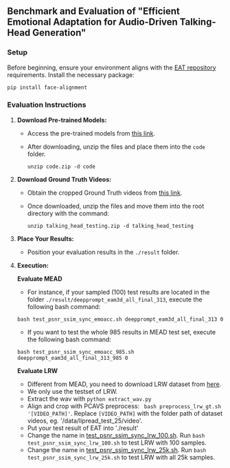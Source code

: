 ## Benchmark and Evaluation of "Efficient Emotional Adaptation for Audio-Driven Talking-Head Generation"

### **Setup**

Before beginning, ensure your environment aligns with the [EAT repository](https://github.com/yuangan/EAT_code) requirements. Install the necessary package:

```bash
pip install face-alignment
```

### Evaluation Instructions

1. **Download Pre-trained Models:** 
   - Access the pre-trained models from [this link](https://drive.google.com/file/d/1qJdAphOQbMTnXTUlv7mMb1kRnCwQ2xDT/view?usp=sharing).
   - After downloading, unzip the files and place them into the `code` folder.
  
     ```unzip code.zip -d code```

2. **Download Ground Truth Videos:** 
   - Obtain the cropped Ground Truth videos from [this link](https://drive.google.com/file/d/1zMQqb22Lc9ozykcrCjHJ4Hc_Cgom4tHs/view?usp=drive_link).
   - Once downloaded, unzip the files and move them into the root directory with the command:
     
     ```unzip talking_head_testing.zip -d talking_head_testing```

3. **Place Your Results:**
   - Position your evaluation results in the `./result` folder.

4. **Execution:**
   
   **Evaluate MEAD**
   - For instance, if your sampled (100) test results are located in the folder `./result/deepprompt_eam3d_all_final_313`, execute the following bash command:
     
    ```
    bash test_psnr_ssim_sync_emoacc.sh deepprompt_eam3d_all_final_313 0
    ```
   - If you want to test the whole 985 results in MEAD test set, execute the following bash command:
    
    ```
    bash test_psnr_ssim_sync_emoacc_985.sh deepprompt_eam3d_all_final_313_985 0
    ```
    
    **Evaluate LRW**
   
    - Different from MEAD, you need to download LRW dataset from [here](https://www.robots.ox.ac.uk/~vgg/data/lip_reading/lrw1.html).
    - We only use the testset of LRW.
    - Extract the wav with ```python extract_wav.py```
    - Align and crop with PCAVS preprocess: ``` bash preprocess_lrw_gt.sh '[VIDEO_PATH]'```. Replace `[VIDEO_PATH]` with the folder path of dataset videos, eg. '/data/lipread_test_25/video'.
    - Put your test result of EAT into './result'
    - Change the name in [test_psnr_ssim_sync_lrw_100.sh](https://github.com/yuangan/evaluation_eat/blob/main/test_psnr_ssim_sync_lrw_100.sh#L2). Run ```bash test_psnr_ssim_sync_lrw_100.sh``` to test LRW with 100 samples.
    - Change the name in [test_psnr_ssim_sync_lrw_25k.sh](https://github.com/yuangan/evaluation_eat/blob/main/test_psnr_ssim_sync_lrw_25k.sh#L2). Run ```bash test_psnr_ssim_sync_lrw_25k.sh``` to test LRW with all 25k samples.
